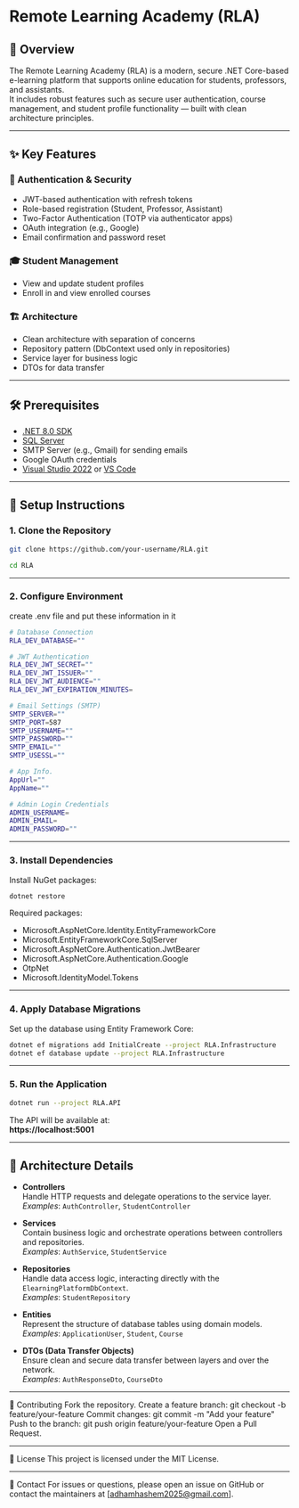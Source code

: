# Remote Learning Academy (RLA)

## 📖 Overview

The Remote Learning Academy (RLA) is a modern, secure .NET Core-based e-learning platform that supports online education for students, professors, and assistants.  
It includes robust features such as secure user authentication, course management, and student profile functionality — built with clean architecture principles.

---

## ✨ Key Features

### 🔐 Authentication & Security

- JWT-based authentication with refresh tokens  
- Role-based registration (Student, Professor, Assistant)  
- Two-Factor Authentication (TOTP via authenticator apps)  
- OAuth integration (e.g., Google)  
- Email confirmation and password reset  

### 🎓 Student Management

- View and update student profiles  
- Enroll in and view enrolled courses  

### 🏗️ Architecture

- Clean architecture with separation of concerns  
- Repository pattern (DbContext used only in repositories)  
- Service layer for business logic  
- DTOs for data transfer  

---

## 🛠️ Prerequisites

- [.NET 8.0 SDK](https://dotnet.microsoft.com/download/dotnet/8.0)  
- [SQL Server](https://www.microsoft.com/en-us/sql-server)  
- SMTP Server (e.g., Gmail) for sending emails  
- Google OAuth credentials  
- [Visual Studio 2022](https://visualstudio.microsoft.com/) or [VS Code](https://code.visualstudio.com/)  

---

## 🚀 Setup Instructions

### 1. Clone the Repository

```bash
git clone https://github.com/your-username/RLA.git

```
```bash
cd RLA
```

---

### 2. Configure Environment

create .env file and put these information in it

```bash
# Database Connection
RLA_DEV_DATABASE=""

# JWT Authentication
RLA_DEV_JWT_SECRET=""
RLA_DEV_JWT_ISSUER=""
RLA_DEV_JWT_AUDIENCE=""
RLA_DEV_JWT_EXPIRATION_MINUTES=

# Email Settings (SMTP)
SMTP_SERVER=""
SMTP_PORT=587
SMTP_USERNAME=""
SMTP_PASSWORD=""
SMTP_EMAIL=""
SMTP_USESSL=""

# App Info.
AppUrl=""
AppName=""

# Admin Login Credentials
ADMIN_USERNAME=
ADMIN_EMAIL=
ADMIN_PASSWORD=""
```
---

### 3. Install Dependencies

Install NuGet packages:

```bash
dotnet restore
```

Required packages:
- Microsoft.AspNetCore.Identity.EntityFrameworkCore  
- Microsoft.EntityFrameworkCore.SqlServer  
- Microsoft.AspNetCore.Authentication.JwtBearer  
- Microsoft.AspNetCore.Authentication.Google  
- OtpNet  
- Microsoft.IdentityModel.Tokens  

---

### 4. Apply Database Migrations

Set up the database using Entity Framework Core:

```bash
dotnet ef migrations add InitialCreate --project RLA.Infrastructure
dotnet ef database update --project RLA.Infrastructure
```

---

### 5. Run the Application

```bash
dotnet run --project RLA.API
```

The API will be available at:  
**https://localhost:5001**

---

## 🧩 Architecture Details

- **Controllers**  
  Handle HTTP requests and delegate operations to the service layer.  
  _Examples_: `AuthController`, `StudentController`

- **Services**  
  Contain business logic and orchestrate operations between controllers and repositories.  
  _Examples_: `AuthService`, `StudentService`

- **Repositories**  
  Handle data access logic, interacting directly with the `ElearningPlatformDbContext`.  
  _Examples_: `StudentRepository`

- **Entities**  
  Represent the structure of database tables using domain models.  
  _Examples_: `ApplicationUser`, `Student`, `Course`

- **DTOs (Data Transfer Objects)**  
  Ensure clean and secure data transfer between layers and over the network.  
  _Examples_: `AuthResponseDto`, `CourseDto`

---

🤝 Contributing
Fork the repository.
Create a feature branch: git checkout -b feature/your-feature
Commit changes: git commit -m "Add your feature"
Push to the branch: git push origin feature/your-feature
Open a Pull Request.

---

📜 License
This project is licensed under the MIT License.

---

📧 Contact
For issues or questions, please open an issue on GitHub or contact the maintainers at [adhamhashem2025@gmail.com].
